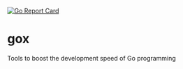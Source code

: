 [![Go Report Card](https://goreportcard.com/badge/github.com/bearchit/gox)](https://goreportcard.com/report/github.com/bearchit/gox)

# gox

Tools to boost the development speed of Go programming
